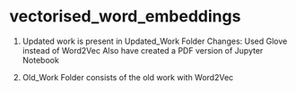 # vectorised_word_embeddings

1. Updated work is present in Updated_Work Folder
Changes: Used Glove instead of Word2Vec
Also have created a PDF version of Jupyter Notebook

2. Old_Work Folder consists of the old work with Word2Vec
